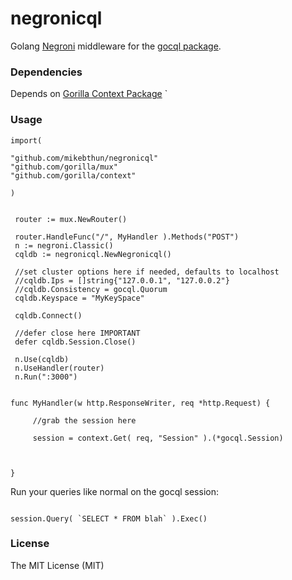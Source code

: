 # negronicql


Golang [Negroni](https://github.com/codegangsta/negroni) middleware for the [gocql package](https://github.com/gocql/gocql).

### Dependencies

Depends on [Gorilla Context Package](http://www.gorillatoolkit.org/pkg/context)
`

### Usage
 
```
import(

"github.com/mikebthun/negronicql"
"github.com/gorilla/mux"
"github.com/gorilla/context"

)

```


```
 
 router := mux.NewRouter()

 router.HandleFunc("/", MyHandler ).Methods("POST")
 n := negroni.Classic()
 cqldb := negronicql.NewNegronicql()

 //set cluster options here if needed, defaults to localhost
 //cqldb.Ips = []string{"127.0.0.1", "127.0.0.2"}  
 //cqldb.Consistency = gocql.Quorum
 cqldb.Keyspace = "MyKeySpace"

 cqldb.Connect()
 
 //defer close here IMPORTANT
 defer cqldb.Session.Close()

 n.Use(cqldb)
 n.UseHandler(router)
 n.Run(":3000")
 

func MyHandler(w http.ResponseWriter, req *http.Request) {
 
     //grab the session here

     session = context.Get( req, "Session" ).(*gocql.Session)


     
}
```

Run your queries like normal on the gocql session:

```

session.Query( `SELECT * FROM blah` ).Exec()

```
 
### License 

The MIT License (MIT)
